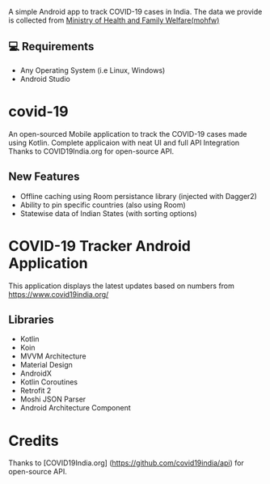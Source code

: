 A simple Android app to track COVID-19 cases in India.
The data we provide is collected from
[Ministry of Health and Family Welfare(mohfw)](https://www.mohfw.gov.in/)

## 💻 Requirements
* Any Operating System (i.e Linux, Windows)
* Android Studio



# covid-19
 An open-sourced Mobile application to track the COVID-19 cases made using Kotlin. Complete applicaion with neat UI and full API Integration
 Thanks to COVID19India.org for open-source API.


## New Features
- Offline caching using Room persistance library (injected with Dagger2)
- Ability to pin specific countries (also using Room)
- Statewise data of Indian States (with sorting options)

# COVID-19 Tracker Android Application
This application displays the latest updates based on numbers from https://www.covid19india.org/

## Libraries
- Kotlin
- Koin
- MVVM Architecture
- Material Design
- AndroidX
- Kotlin Coroutines
- Retrofit 2
- Moshi JSON Parser 
- Android Architecture Component

# Credits
Thanks to [COVID19India.org] (https://github.com/covid19india/api) for open-source API.







